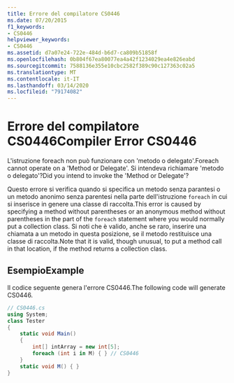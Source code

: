 ```yaml
---
title: Errore del compilatore CS0446
ms.date: 07/20/2015
f1_keywords:
- CS0446
helpviewer_keywords:
- CS0446
ms.assetid: d7a07e24-722e-484d-b6d7-ca809b51858f
ms.openlocfilehash: 0b804f67ea80077ea4a42f1234029ea4e826eabd
ms.sourcegitcommit: 7588136e355e10cbc2582f389c90c127363c02a5
ms.translationtype: MT
ms.contentlocale: it-IT
ms.lasthandoff: 03/14/2020
ms.locfileid: "79174082"
---
```

# <a name="compiler-error-cs0446"></a><span data-ttu-id="636e4-102">Errore del compilatore CS0446</span><span class="sxs-lookup"><span data-stu-id="636e4-102">Compiler Error CS0446</span></span>
<span data-ttu-id="636e4-103">L'istruzione foreach non può funzionare con 'metodo o delegato'.</span><span class="sxs-lookup"><span data-stu-id="636e4-103">Foreach cannot operate on a 'Method or Delegate'.</span></span> <span data-ttu-id="636e4-104">Si intendeva richiamare 'metodo o delegato'?</span><span class="sxs-lookup"><span data-stu-id="636e4-104">Did you intend to invoke the 'Method or Delegate'?</span></span>  
  
 <span data-ttu-id="636e4-105">Questo errore si verifica quando si specifica un metodo senza parantesi o un metodo anonimo senza parentesi nella parte dell'istruzione `foreach` in cui si inserisce in genere una classe di raccolta.</span><span class="sxs-lookup"><span data-stu-id="636e4-105">This error is caused by specifying a method without parentheses or an anonymous method without parentheses in the part of the `foreach` statement where you would normally put a collection class.</span></span> <span data-ttu-id="636e4-106">Si noti che è valido, anche se raro, inserire una chiamata a un metodo in questa posizione, se il metodo restituisce una classe di raccolta.</span><span class="sxs-lookup"><span data-stu-id="636e4-106">Note that it is valid, though unusual, to put a method call in that location, if the method returns a collection class.</span></span>  
  
## <a name="example"></a><span data-ttu-id="636e4-107">Esempio</span><span class="sxs-lookup"><span data-stu-id="636e4-107">Example</span></span>  
 <span data-ttu-id="636e4-108">Il codice seguente genera l'errore CS0446.</span><span class="sxs-lookup"><span data-stu-id="636e4-108">The following code will generate CS0446.</span></span>  
  
```csharp  
// CS0446.cs  
using System;  
class Tester
{  
    static void Main()
    {  
        int[] intArray = new int[5];  
        foreach (int i in M) { } // CS0446  
    }  
    static void M() { }  
}  
```

